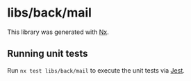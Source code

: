 # libs/back/mail

This library was generated with [Nx](https://nx.dev).

## Running unit tests

Run `nx test libs/back/mail` to execute the unit tests via [Jest](https://jestjs.io).
